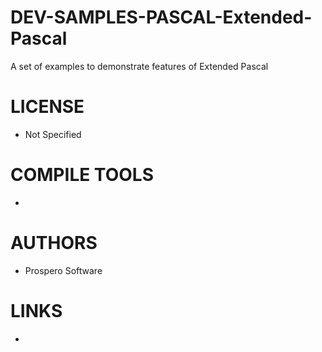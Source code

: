 DEV-SAMPLES-PASCAL-Extended-Pascal
==================================

A set of examples to demonstrate features of Extended Pascal


LICENSE
===============
* Not Specified

COMPILE TOOLS
===============
* 
 
AUTHORS
===============
* Prospero Software

LINKS
===============
* 
